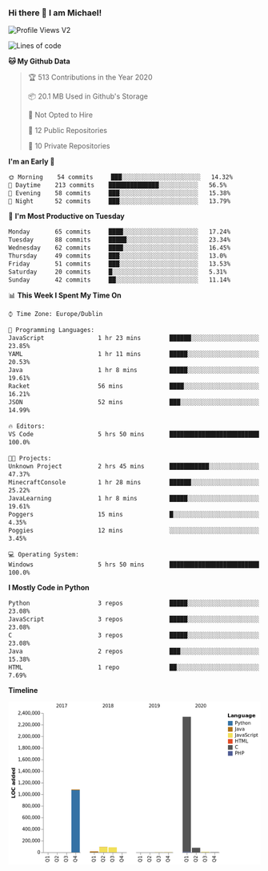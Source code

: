 ### Hi there 👋 I am Michael!

![Profile Views V2](https://komarev.com/ghpvc/?username=AppDevMichael)

<!--START_SECTION:waka-->
![Lines of code](https://img.shields.io/badge/From%20Hello%20World%20I%27ve%20Written-11.8%20million%20lines%20of%20code-blue)

**🐱 My Github Data** 

> 🏆 513 Contributions in the Year 2020
 > 
> 📦 20.1 MB Used in Github's Storage 
 > 
> 🚫 Not Opted to Hire
 > 
> 📜 12 Public Repositories
 > 
> 🔑 10 Private Repositories 

**I'm an Early 🐤** 

```text
🌞 Morning    54 commits     ███░░░░░░░░░░░░░░░░░░░░░░   14.32% 
🌆 Daytime    213 commits    ██████████████░░░░░░░░░░░   56.5% 
🌃 Evening    58 commits     ███░░░░░░░░░░░░░░░░░░░░░░   15.38% 
🌙 Night      52 commits     ███░░░░░░░░░░░░░░░░░░░░░░   13.79%

```
📅 **I'm Most Productive on Tuesday** 

```text
Monday       65 commits     ████░░░░░░░░░░░░░░░░░░░░░   17.24% 
Tuesday      88 commits     █████░░░░░░░░░░░░░░░░░░░░   23.34% 
Wednesday    62 commits     ████░░░░░░░░░░░░░░░░░░░░░   16.45% 
Thursday     49 commits     ███░░░░░░░░░░░░░░░░░░░░░░   13.0% 
Friday       51 commits     ███░░░░░░░░░░░░░░░░░░░░░░   13.53% 
Saturday     20 commits     █░░░░░░░░░░░░░░░░░░░░░░░░   5.31% 
Sunday       42 commits     ██░░░░░░░░░░░░░░░░░░░░░░░   11.14%

```


📊 **This Week I Spent My Time On** 

```text
⌚︎ Time Zone: Europe/Dublin

💬 Programming Languages: 
JavaScript               1 hr 23 mins        ██████░░░░░░░░░░░░░░░░░░░   23.85% 
YAML                     1 hr 11 mins        █████░░░░░░░░░░░░░░░░░░░░   20.53% 
Java                     1 hr 8 mins         █████░░░░░░░░░░░░░░░░░░░░   19.61% 
Racket                   56 mins             ████░░░░░░░░░░░░░░░░░░░░░   16.21% 
JSON                     52 mins             ███░░░░░░░░░░░░░░░░░░░░░░   14.99%

🔥 Editors: 
VS Code                  5 hrs 50 mins       █████████████████████████   100.0%

🐱‍💻 Projects: 
Unknown Project          2 hrs 45 mins       ███████████░░░░░░░░░░░░░░   47.37% 
MinecraftConsole         1 hr 28 mins        ██████░░░░░░░░░░░░░░░░░░░   25.22% 
JavaLearning             1 hr 8 mins         █████░░░░░░░░░░░░░░░░░░░░   19.61% 
Poggers                  15 mins             █░░░░░░░░░░░░░░░░░░░░░░░░   4.35% 
Poggies                  12 mins             ░░░░░░░░░░░░░░░░░░░░░░░░░   3.45%

💻 Operating System: 
Windows                  5 hrs 50 mins       █████████████████████████   100.0%

```

**I Mostly Code in Python** 

```text
Python                   3 repos             █████░░░░░░░░░░░░░░░░░░░░   23.08% 
JavaScript               3 repos             █████░░░░░░░░░░░░░░░░░░░░   23.08% 
C                        3 repos             █████░░░░░░░░░░░░░░░░░░░░   23.08% 
Java                     2 repos             ███░░░░░░░░░░░░░░░░░░░░░░   15.38% 
HTML                     1 repo              ██░░░░░░░░░░░░░░░░░░░░░░░   7.69%

```


**Timeline**

![Chart not found](https://github.com/AppDevMichael/AppDevMichael/blob/master/charts/bar_graph.png) 


<!--END_SECTION:waka-->

